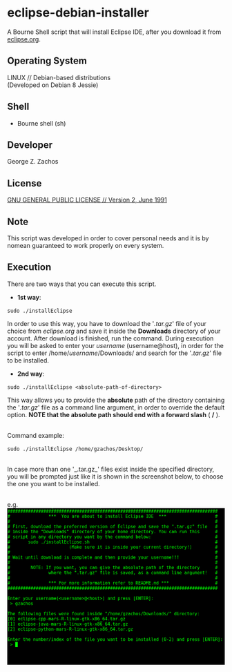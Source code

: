 eclipse-debian-installer
============

A Bourne Shell script that will install Eclipse IDE, after you download
it from [eclipse.org](http://eclipse.org/downloads/?osType=linux).

Operating System
----
LINUX // Debian-based distributions<br>
(Developed on Debian 8 Jessie)

Shell
-----
- Bourne shell (sh)

Developer
-----
George Z. Zachos

License
-----
[GNU GENERAL PUBLIC LICENSE // Version 2, June 1991](LICENSE)

Note
-----
This script was developed in order to cover personal needs and
it is by nomean guaranteed to work properly on every system.

Execution
-----
There are two ways that you can execute this script.

 * __1st way__:
```Shell
sudo ./installEclipse
```
In order to use this way, you have to download the '_.tar.gz_' file of your
choice from _eclipse.org_ and save it inside the __Downloads__ directory of
your account. After download is finished, run the command. During execution
you will be asked to enter your _username_ (username@host), in order for the
script to enter /home/_username_/Downloads/ and search for the '_.tar.gz_'
file to be installed.

 * __2nd way__:
```Shell
sudo ./installEclipse <absolute-path-of-directory>
```
This way allows you to provide the __absolute__ path of the directory containing
the '_.tar.gz_' file as a command line argument, in order to override the default
option. __NOTE that the absolute path should end with a forward slash__ ( __/__ ).
<br><br>

Command example:
```Shell
sudo ./installEclipse /home/gzachos/Desktop/
```

<br>
In case more than one '_.tar.gz_' files exist inside the specified directory,
you will be prompted just like it is shown in the screenshot below, to choose
the one you want to be installed.<br><br>

e.g.<br>
![Prompt](./screenshots/photo00.png)
